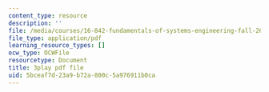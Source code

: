 ```yaml
---
content_type: resource
description: ''
file: /media/courses/16-842-fundamentals-of-systems-engineering-fall-2015/5bceaf7d23a9b72a800c5a976911b0ca_-63JXElqPaY.pdf
file_type: application/pdf
learning_resource_types: []
ocw_type: OCWFile
resourcetype: Document
title: 3play pdf file
uid: 5bceaf7d-23a9-b72a-800c-5a976911b0ca
---
```

